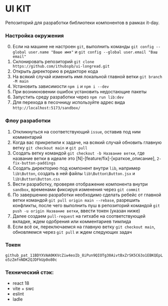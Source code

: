 # UI KIT

Репозиторий для разработки библиотеки компонентов в рамках it-day.

### Настройка окружения

0. Если на машине не настроен `git`, выполнить команды `git config --global user.name "Ваше имя"` и `git config --global user.email "Ваш email"`
1. Склонировать репозиторий `git clone https://github.com/ithubspb/ui-longread.git`
2. Открыть директорию в редакторе кода
3. На всякий случай изменить имя локальной главной ветки `git branch -M main` 
4. Установить зависимости `npm i` и `npm i --dev`
5. При возникновении ошибок установить недостающие пакеты
6. Запустить среду разработки через `npm run lib:dev`
7. Для перехода в песочницу используйте адрес вида `http://localhost:5173/sandbox/`

### Флоу разработки

1. Откликнуться на соответствующий `issue`, оставив под ним комментарий
2. Когда вас прикрепили к задаче, на всякий случай обновить главную ветку `git checkout main` и `git pull` 
3. Создать ветку командой `git checkout -b Название ветки`, где название ветки в идеале это [N]-[feature/fix]-[краткое_описание], `2-fix-button-paddings`
4. Создать директорию под компонент внутри `lib`, например `lib\Button`, создать в ней файлы `lib\Button\Button.jsx` и `lib\Button\Button.css`
5. Вести разработку, проверяя отображение компонента внутри `sandbox`, временами фиксируя изменения через `git commit`
6. По завершению разработки необходимо сделать ребейс от главной ветки командой `git pull origin main --rebase`, разрешить конфликты, после чего выполнить пуш в репозиторий командой `git push -u origin Название ветки`, ввести токен (указан ниже)
7. Далее создаем `pull-request` на гитхабе на соответствующей вкладке, ждем одобрения или комментариев тимлида
8. Если всё ок, переключаемся на главную ветку `git checkout main`, обновляемся через `git pull` и ждем следующих задач

### Токен

`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`

### Технический стэк:
  - react 18
  - vite + swc
  - eslint
  - ladle
